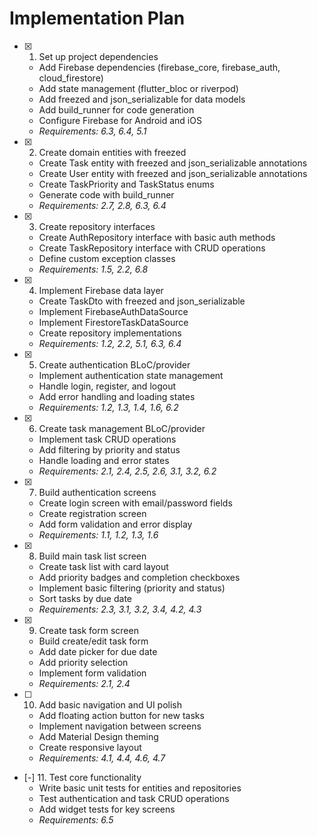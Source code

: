 # Implementation Plan

- [x] 1. Set up project dependencies
  - Add Firebase dependencies (firebase_core, firebase_auth, cloud_firestore)
  - Add state management (flutter_bloc or riverpod)
  - Add freezed and json_serializable for data models
  - Add build_runner for code generation
  - Configure Firebase for Android and iOS
  - _Requirements: 6.3, 6.4, 5.1_

- [x] 2. Create domain entities with freezed
  - Create Task entity with freezed and json_serializable annotations
  - Create User entity with freezed and json_serializable annotations
  - Create TaskPriority and TaskStatus enums
  - Generate code with build_runner
  - _Requirements: 2.7, 2.8, 6.3, 6.4_

- [x] 3. Create repository interfaces
  - Create AuthRepository interface with basic auth methods
  - Create TaskRepository interface with CRUD operations
  - Define custom exception classes
  - _Requirements: 1.5, 2.2, 6.8_

- [x] 4. Implement Firebase data layer
  - Create TaskDto with freezed and json_serializable
  - Implement FirebaseAuthDataSource
  - Implement FirestoreTaskDataSource
  - Create repository implementations
  - _Requirements: 1.2, 2.2, 5.1, 6.3, 6.4_

- [x] 5. Create authentication BLoC/provider
  - Implement authentication state management
  - Handle login, register, and logout
  - Add error handling and loading states
  - _Requirements: 1.2, 1.3, 1.4, 1.6, 6.2_

- [x] 6. Create task management BLoC/provider
  - Implement task CRUD operations
  - Add filtering by priority and status
  - Handle loading and error states
  - _Requirements: 2.1, 2.4, 2.5, 2.6, 3.1, 3.2, 6.2_

- [x] 7. Build authentication screens
  - Create login screen with email/password fields
  - Create registration screen
  - Add form validation and error display
  - _Requirements: 1.1, 1.2, 1.3, 1.6_

- [x] 8. Build main task list screen
  - Create task list with card layout
  - Add priority badges and completion checkboxes
  - Implement basic filtering (priority and status)
  - Sort tasks by due date
  - _Requirements: 2.3, 3.1, 3.2, 3.4, 4.2, 4.3_

- [x] 9. Create task form screen
  - Build create/edit task form
  - Add date picker for due date
  - Add priority selection
  - Implement form validation
  - _Requirements: 2.1, 2.4_

- [ ] 10. Add basic navigation and UI polish
  - Add floating action button for new tasks
  - Implement navigation between screens
  - Add Material Design theming
  - Create responsive layout
  - _Requirements: 4.1, 4.4, 4.6, 4.7_

- [-] 11. Test core functionality
  - Write basic unit tests for entities and repositories
  - Test authentication and task CRUD operations
  - Add widget tests for key screens
  - _Requirements: 6.5_